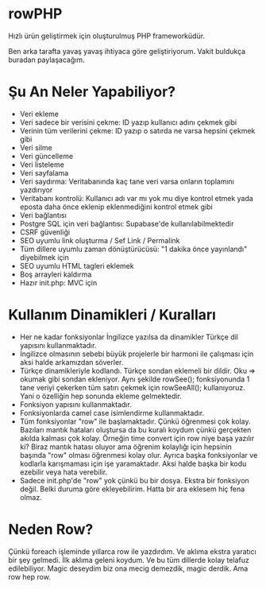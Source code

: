 # rowPHP
Hızlı ürün geliştirmek için oluşturulmuş PHP frameworküdür.

Ben arka tarafta yavaş yavaş ihtiyaca göre geliştiriyorum. Vakit buldukça buradan paylaşacağım.

# Şu An Neler Yapabiliyor?
- Veri ekleme
- Veri sadece bir verisini çekme: ID yazıp kullanıcı adını çekmek gibi
- Verinin tüm verilerini çekme: ID yazıp o satırda ne varsa hepsini çekmek gibi
- Veri silme
- Veri güncelleme
- Veri listeleme
- Veri sayfalama
- Veri saydırma: Veritabanında kaç tane veri varsa onların toplamını yazdırıyor
- Veritabanı kontrolü: Kullanıcı adı var mı yok mu diye kontrol etmek yada eposta daha önce eklenip eklenmediğini kontrol etmek gibi
- Veri bağlantısı
- Postgre SQL için veri bağlantısı: Supabase'de kullanılabilmektedir
- CSRF güvenliği
- SEO uyumlu link oluşturma / Sef Link / Permalink
- Tüm dillere uyumlu zaman dönüştürücüsü: "1 dakika önce yayınlandı" diyebilmek için
- SEO uyumlu HTML tagleri eklemek
- Boş arrayleri kaldırma
- Hazır init.php: MVC için

# Kullanım Dinamikleri / Kuralları
- Her ne kadar fonksiyonlar İngilizce yazılsa da dinamikler Türkçe dil yapısını kullanmaktadır.
- İngilizce olmasının sebebi büyük projelerle bir harmoni ile çalışması için aksi halde arkamızdan söverler.
- Türkçe dinamikleriyle kodlandı. Türkçe sondan eklemeli bir dildir. Oku => okumak gibi sondan ekleniyor. Aynı şekilde rowSee(); fonksiyonunda 1 tane veriyi çekerken tüm satırı çekmek için rowSeeAll(); kullanıyoruz. Yani o özelliğin hep sonunda ekleme gelmektedir.
- Fonksiyon yapısını kullanmaktadır.
- Fonksiyonlarda camel case isimlendirme kullanmaktadır.
- Tüm fonksiyonlar "row" ile başlamaktadır. Çünkü öğrenmesi çok kolay. Bazıları mantık hataları oluştursa da bu kuralı koydum çünkü gerçekten akılda kalması çok kolay. Örneğin time convert için row niye başa yazılır ki? Biraz mantık hatası oluyor ama öğrenim kolaylığı için hepsinin başında "row" olması öğrenmesi kolay olur. Ayrıca başka fonksiyonlar ve kodlarla karışmaması için işe yaramaktadır. Aksi halde başka bir kodu ezebilir veya hata verebilir.
- Sadece init.php'de "row" yok çünkü bu bir dosya. Ekstra bir fonksiyon değil. Belki duruma göre ekleyebilirim. Hatta bir ara eklesem hiç fena olmaz.

# Neden Row?
Çünkü foreach işleminde yıllarca row ile yazdırdım. Ve aklıma ekstra yaratıcı bir şey gelmedi. İlk aklıma geleni koydum. Ve bu tüm dillerde kolay telafuz edilebiliyor. Magic deseydim biz ona mecig demezdik, magic derdik. Ama row hep row.
